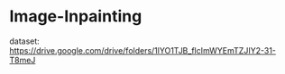 # Image-Inpainting
dataset: https://drive.google.com/drive/folders/1lYO1TJB_flcImWYEmTZJIY2-31-T8meJ
